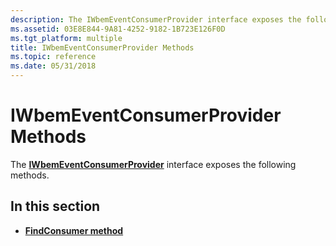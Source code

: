 ```yaml
---
description: The IWbemEventConsumerProvider interface exposes the following methods.
ms.assetid: 03E8E844-9A81-4252-9182-1B723E126F0D
ms.tgt_platform: multiple
title: IWbemEventConsumerProvider Methods
ms.topic: reference
ms.date: 05/31/2018
---
```


# IWbemEventConsumerProvider Methods

The [**IWbemEventConsumerProvider**](/windows/desktop/api/Wbemprov/nn-wbemprov-iwbemeventconsumerprovider) interface exposes the following methods.

## In this section

-   [**FindConsumer method**](/windows/desktop/api/Wbemprov/nf-wbemprov-iwbemeventconsumerprovider-findconsumer)

 

 



